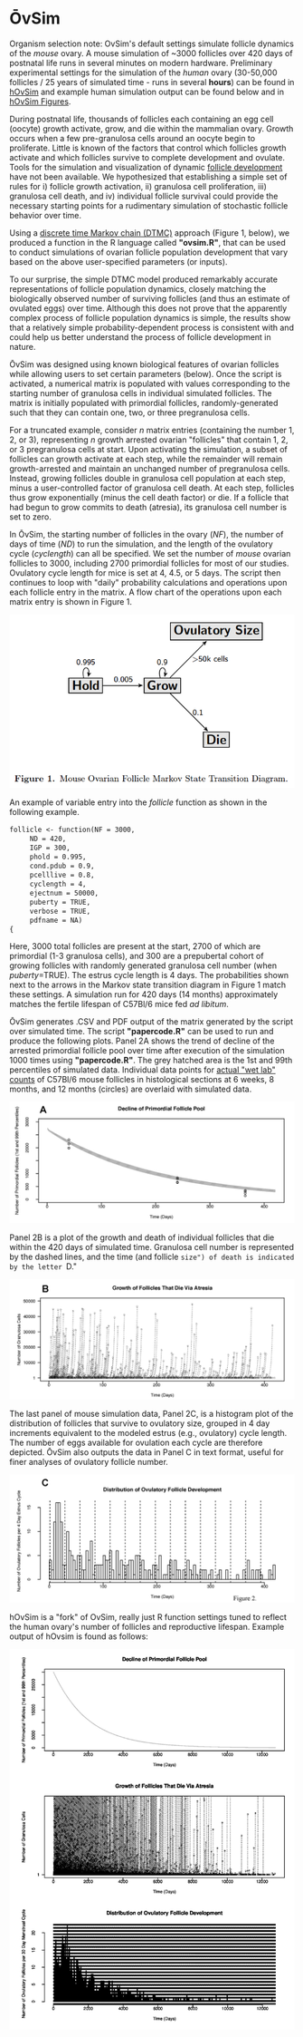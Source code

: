# ŌvSim

Organism selection note: OvSim's default settings simulate follicle dynamics of the *mouse* ovary. A mouse simulation of ~3000 follicles over 420 days of postnatal life runs in several minutes on modern hardware. Preliminary experimental settings for the simulation of the *human* ovary (30-50,000 follicles / 25 years of simulated time - runs in several **hours**) can be found in [hOvSim](hOvSim_R_Code) and example human simulation output can be found below and in [hOvSim Figures](hOvSim_Figures).

During postnatal life, thousands of follicles each containing an egg cell (oocyte) growth activate, grow, and die within the mammalian ovary. Growth occurs when a few pre-granulosa cells around an oocyte begin to proliferate. Little is known of the factors that control which follicles growth activate and which follicles survive to complete development and ovulate. Tools for the simulation and visualization of dynamic [follicle development](https://en.wikipedia.org/wiki/Ovarian_follicle) have not been available. We hypothesized that establishing a simple set of rules for i) follicle growth activation, ii) granulosa cell proliferation, iii) granulosa cell death, and iv) individual follicle survival could provide the necessary starting points for a rudimentary simulation of stochastic follicle behavior over time. 

Using a [discrete time Markov chain (DTMC)](https://en.wikipedia.org/wiki/Markov_chain) approach (Figure 1, below), we produced a function in the R language called **"ovsim.R"**, that can be used to conduct simulations of ovarian follicle population development that vary based on the above user-specified parameters (or inputs).

To our surprise, the simple DTMC model produced remarkably accurate representations of follicle population dynamics, closely matching the biologically observed number of surviving follicles (and thus an estimate of ovulated eggs) over time. Although this does not prove that the apparently complex process of follicle population dynamics is simple, the results show that a relatively simple probability-dependent process is consistent with and could help us better understand the process of follicle development in nature.

ŌvSim was designed using known biological features of ovarian follicles while allowing users to set certain parameters (below). Once the script is activated, a numerical matrix is populated with values corresponding to the starting number of granulosa cells in individual simulated follicles. The matrix is initially populated with primordial follicles, randomly-generated such that they can contain one, two, or three pregranulosa cells.

For a truncated example, consider *n* matrix entries (containing the number 1, 2, or 3), representing *n* growth arrested ovarian "follicles" that contain 1, 2, or 3 pregranulosa cells at start. Upon activating the simulation, a subset of follicles can growth activate at each step, while the remainder will remain growth-arrested and maintain an unchanged number of pregranulosa cells. Instead, growing follicles double in granulosa cell population at each step, minus a user-controlled factor of granulosa cell death. At each step, follicles thus grow exponentially (minus the cell death factor) or die. If a follicle that had begun to grow commits to death (atresia), its granulosa cell number is set to zero.

In ŌvSim, the starting number of follicles in the ovary (*NF*), the number of days of time (*ND*) to run the simulation, and the length of the ovulatory cycle (*cyclength*) can all be specified. We set the number of *mouse* ovarian follicles to 3000, including 2700 primordial follicles for most of our studies. Ovulatory cycle length for mice is set at 4, 4.5, or 5 days. The script then continues to loop with "daily" probability calculations and operations upon each follicle entry in the matrix. A flow chart of the operations upon each matrix entry is shown in Figure 1. 

![Fig1](OvSim_Figures/OvSim_Fig1.jpg)

An example of variable entry into the *follicle* function as shown in the following example. 

	follicle <- function(NF = 3000,
         ND = 420,
         IGP = 300,
         phold = 0.995,
         cond.pdub = 0.9,
         pcelllive = 0.8,
         cyclength = 4,
         ejectnum = 50000,
         puberty = TRUE,
         verbose = TRUE,
         pdfname = NA)
	{


Here, 3000 total follicles are present at the start, 2700 of which are primordial (1-3 granulosa cells), and 300 are a prepubertal cohort of growing follicles with randomly generated granulosa cell number (when *puberty*=TRUE). The estrus cycle length is 4 days. The probabilities shown next to the arrows in the Markov state transition diagram in Figure 1 match these settings. A simulation run for 420 days (14 months) approximately matches the fertile lifespan of C57Bl/6 mice fed *ad libitum*.

ŌvSim generates .CSV and PDF output of the matrix generated by the script over simulated time. The script **"papercode.R"** can be used to run and produce the following plots. Panel 2A shows the trend of decline of the arrested primordial follicle pool over time after execution of the simulation 1000 times using **"papercode.R"**. The grey hatched area is the 1st and 99th percentiles of simulated data. Individual data points for [actual "wet lab" counts](OvSim_R_Code/C57BL6_Mouse_Primordial_Follicle_Counts.csv) of C57Bl/6 mouse follicles in histological sections at 6 weeks, 8 months, and 12 months (circles) are overlaid with simulated data. 

![2A](OvSim_Figures/2A.png)

Panel 2B is a plot of the growth and death of individual follicles that die within the 420 days of simulated time. Granulosa cell number is represented by the dashed lines, and the time (and follicle ``size") of death is indicated by the letter ``D."

![2B](OvSim_Figures/2B.png)

The last panel of mouse simulation data, Panel 2C, is a histogram plot of the distribution of follicles that survive to ovulatory size, grouped in 4 day increments equivalent to the modeled estrus (e.g., ovulatory) cycle length. The number of eggs available for ovulation each cycle are therefore depicted. ŌvSim also outputs the data in Panel C in text format, useful for finer analyses of ovulatory follicle number. 

![2C](OvSim_Figures/2C.png)

hOvSim is a "fork" of OvSim, really just R function settings tuned to reflect the human ovary's number of follicles and reproductive lifespan. Example output of hOvsim is found as follows:

![hOvSim](hOvSim_Figures/final_9995_90.jpg)

